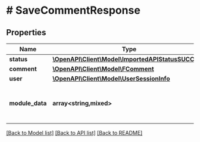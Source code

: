 # # SaveCommentResponse

## Properties

Name | Type | Description | Notes
------------ | ------------- | ------------- | -------------
**status** | [**\OpenAPI\Client\Model\ImportedAPIStatusSUCCESS**](ImportedAPIStatusSUCCESS.md) |  |
**comment** | [**\OpenAPI\Client\Model\FComment**](FComment.md) |  |
**user** | [**\OpenAPI\Client\Model\UserSessionInfo**](UserSessionInfo.md) |  |
**module_data** | **array<string,mixed>** | Construct a type with a set of properties K of type T | [optional]

[[Back to Model list]](../../README.md#models) [[Back to API list]](../../README.md#endpoints) [[Back to README]](../../README.md)

